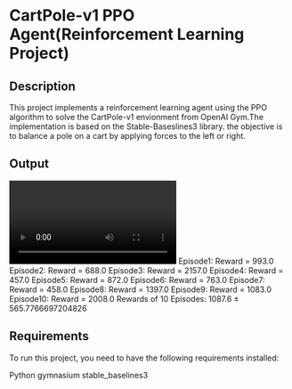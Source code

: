 # CartPole-v1 PPO Agent(Reinforcement Learning Project)

## Description
This project implements a reinforcement learning agent using the PPO algorithm to solve the CartPole-v1 envionment from OpenAI Gym.The implementation is based on the Stable-Baseslines3 library.
the objective  is to balance a pole on a cart by applying forces to the left or right.

## Output
![Watch Demo Video](output/output.mp4)
Episode1: Reward = 993.0
Episode2: Reward = 688.0
Episode3: Reward = 2157.0
Episode4: Reward = 457.0
Episode5: Reward = 872.0
Episode6: Reward = 763.0
Episode7: Reward = 458.0
Episode8: Reward = 1397.0
Episode9: Reward = 1083.0
Episode10: Reward = 2008.0
Rewards of 10 Episodes: 1087.6 ± 565.7766697204826

## Requirements
To run this project, you need to have the following requirements installed:

Python
gymnasium
stable_baselines3

